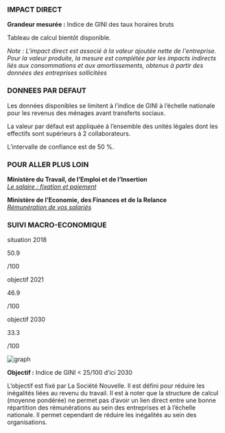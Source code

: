 ### IMPACT DIRECT

**Grandeur mesurée :** Indice de GINI des taux horaires bruts

Tableau de calcul bientôt disponible.

*Note : L'impact direct est associé à la valeur ajoutée nette de l'entreprise. Pour la valeur produite, la mesure est complétée par les impacts indirects liés aux consommations et aux amortissements, obtenus à partir des données des entreprises sollicitées*

### DONNEES PAR DEFAUT

Les données disponibles se limitent à l’indice de GINI à l’échelle nationale pour les revenus des ménages avant transferts sociaux.

La valeur par défaut est appliquée à l’ensemble des unités légales dont les effectifs sont supérieurs à 2 collaborateurs.

L’intervalle de confiance est de 50 %.

### POUR ALLER PLUS LOIN

**Ministère du Travail, de l’Emploi et de l’Insertion**  
[*Le salaire : fixation et paiement*](https://travail-emploi.gouv.fr/droit-du-travail/la-remuneration/article/le-salaire-fixation-et-paiement)

**Ministère de l’Economie, des Finances et de la Relance**  
[*Rémunération de vos salariés*](https://www.economie.gouv.fr/entreprises/remuneration-salaries)

### SUIVI MACRO-ECONOMIQUE

<div class="references-blocks">
    <div id="block-1">
    <p id="titre-block">situation 2018</p>
    <p id="value-block">50.9</p>
    <p id="unit-block">/100</p>
    </div>
    <div id="block-2">
    <p id="titre-block">objectif 2021</p>
    <p id="value-block">46.9</p>
    <p id="unit-block">/100</p>
    </div>
    <div id="block-3">
    <p id="titre-block">objectif 2030</p>
    <p id="value-block">33.3</p>
    <p id="unit-block">/100</p>
    </div>
</div>

<div id="graph">
    <img id="graph-img" src="/graphics/DIS_Graphe-fr.png" alt="graph"/>
</div>

**Objectif :** Indice de GINI < 25/100 d’ici 2030

L’objectif est fixé par La Société Nouvelle. Il est défini pour réduire les inégalités liées au revenu du travail. Il est à noter que la structure de calcul (moyenne pondérée) ne permet pas d’avoir un lien direct entre une bonne répartition des rémunérations au sein des entreprises et à l’échelle nationale. Il permet cependant de réduire les inégalités au sein des organisations.